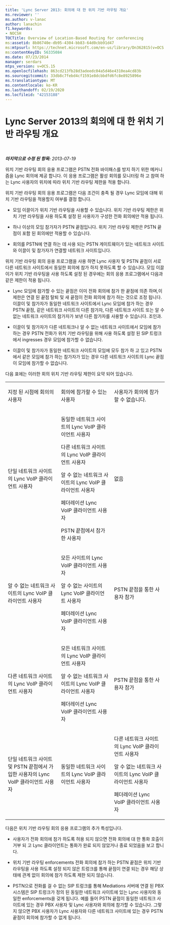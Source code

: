 ```yaml
---
title: 'Lync Server 2013: 회의에 대 한 위치 기반 라우팅 개요'
ms.reviewer: ''
ms.author: v-lanac
author: lanachin
f1.keywords:
- NOCSH
TOCTitle: Overview of Location-Based Routing for conferencing
ms:assetid: 8b86740e-db95-4304-bb83-64d0cbb91d47
ms:mtpsurl: https://technet.microsoft.com/en-us/library/Dn362815(v=OCS.15)
ms:contentKeyID: 56335084
ms.date: 07/23/2014
manager: serdars
mtps_version: v=OCS.15
ms.openlocfilehash: 863cd213fb28d3adeedc04a5d46e4310ea4cd83b
ms.sourcegitcommit: 33db8c7febd4cf1591e8dcbbdfd6fc8e8925896e
ms.translationtype: MT
ms.contentlocale: ko-KR
ms.lasthandoff: 02/19/2020
ms.locfileid: "42153188"
---
```

<div data-xmlns="http://www.w3.org/1999/xhtml">

<div class="topic" data-xmlns="http://www.w3.org/1999/xhtml" data-msxsl="urn:schemas-microsoft-com:xslt" data-cs="http://msdn.microsoft.com/">

<div data-asp="https://msdn2.microsoft.com/asp">

# <a name="overview-of-location-based-routing-for-conferencing-in-lync-server-2013"></a>Lync Server 2013의 회의에 대 한 위치 기반 라우팅 개요

</div>

<div id="mainSection">

<div id="mainBody">

<span> </span>

_**마지막으로 수정 된 항목:** 2013-07-19_

위치 기반 라우팅 회의 응용 프로그램은 PSTN 전화 바이패스를 방지 하기 위한 메커니즘을 Lync 회의에 제공 합니다. 이 응용 프로그램은 활성 회의를 모니터링 하 고 참여 하는 Lync 사용자의 위치에 따라 위치 기반 라우팅 제한을 적용 합니다.

위치 기반 라우팅 회의 응용 프로그램은 다음 조건이 충족 될 경우 Lync 모임에 대해 위치 기반 라우팅을 적용할지 여부를 결정 합니다.

  - 모임 이끌이가 위치 기반 라우팅을 사용할 수 있습니다. 위치 기반 라우팅 제한은 위치 기반 라우팅을 사용 하도록 설정 된 사용자가 구성한 전화 회의에만 적용 됩니다.

  - 하나 이상의 모임 참가자가 PSTN 끝점입니다. 위치 기반 라우팅 제한은 PSTN 끝점이 포함 된 회의에만 적용할 수 있습니다.

  - 회의를 PSTN에 연결 하는 데 사용 되는 PSTN 게이트웨이가 있는 네트워크 사이트와 이끌이 및 참가자가 연결할 네트워크 사이트입니다.

위치 기반 라우팅 회의 응용 프로그램을 사용 하면 Lync 사용자 및 PSTN 끝점이 서로 다른 네트워크 사이트에서 동일한 회의에 참가 하지 못하도록 할 수 있습니다. 모임 이끌이가 위치 기반 라우팅을 사용 하도록 설정 된 경우에는 회의 응용 프로그램에서 다음과 같은 제한이 적용 됩니다.

  - Lync 모임에 참가할 수 있는 끝점은 이미 전화 회의에 참가 한 끝점에 의존 하며,이 제한은 연결 된 끝점 탈퇴 및 새 끝점이 전화 회의에 참가 하는 것으로 조정 됩니다. 이끌이 및 참가자가 동일한 네트워크 사이트에서 Lync 모임에 참가 하는 경우 PSTN 끝점, 같은 네트워크 사이트의 다른 참가자, 다른 네트워크 사이트 또는 알 수 없는 네트워크 사이트의 참가자가 보낸 다른 참가자를 사용할 수 있습니다. 조인과.

  - 이끌이 및 참가자가 다른 네트워크나 알 수 없는 네트워크 사이트에서 모임에 참가 하는 경우 PSTN 전화가 위치 기반 라우팅을 위해 사용 하도록 설정 된 SIP 트렁크에서 ingresses 경우 모임에 참가할 수 없습니다.

  - 이끌이 및 참가자가 동일한 네트워크 사이트의 모임에 모두 참가 하 고 있고 PSTN에서 같은 모임에 참가 하는 참가자가 있는 경우 다른 네트워크 사이트의 Lync 끝점이 모임에 참가할 수 없습니다.

다음 표에는 이러한 회의 위치 기반 라우팅 제한이 요약 되어 있습니다.


<table>
<colgroup>
<col style="width: 33%" />
<col style="width: 33%" />
<col style="width: 33%" />
</colgroup>
<tbody>
<tr class="odd">
<td><p>지정 된 시점에 회의의 사용자</p></td>
<td><p>회의에 참가할 수 있는 사용자</p></td>
<td><p>사용자가 회의에 참가할 수 없습니다.</p></td>
</tr>
<tr class="even">
<td><p>단일 네트워크 사이트의 Lync VoIP 클라이언트 사용자</p></td>
<td><p>동일한 네트워크 사이트의 Lync VoIP 클라이언트 사용자</p>
<p>다른 네트워크 사이트의 Lync VoIP 클라이언트 사용자</p>
<p>알 수 없는 네트워크 사이트의 Lync VoIP 클라이언트 사용자</p>
<p>페더레이션 Lync VoIP 클라이언트 사용자</p>
<p>PSTN 끝점에서 참가 한 사용자</p></td>
<td><p>없음</p></td>
</tr>
<tr class="odd">
<td><p>알 수 없는 네트워크 사이트의 Lync VoIP 클라이언트 사용자</p></td>
<td><p>모든 사이트의 Lync VoIP 클라이언트 사용자</p>
<p>알 수 없는 사이트의 Lync VoIP 클라이언트 사용자</p>
<p>페더레이션 Lync VoIP 클라이언트 사용자</p></td>
<td><p>PSTN 끝점을 통한 사용자 참가</p></td>
</tr>
<tr class="even">
<td><p>다른 네트워크 사이트의 Lync VoIP 클라이언트 사용자</p></td>
<td><p>모든 네트워크 사이트의 Lync VoIP 클라이언트 사용자</p>
<p>알 수 없는 네트워크 사이트의 Lync VoIP 클라이언트 사용자</p>
<p>페더레이션 Lync VoIP 클라이언트 사용자</p></td>
<td><p>PSTN 끝점을 통한 사용자 참가</p></td>
</tr>
<tr class="odd">
<td><p>단일 네트워크 사이트 및 PSTN 끝점에서 가입한 사용자의 Lync VoIP 클라이언트 사용자</p></td>
<td><p>동일한 네트워크 사이트의 Lync VoIP 클라이언트 사용자</p></td>
<td><p>다른 네트워크 사이트의 Lync VoIP 클라이언트 사용자</p>
<p>알 수 없는 네트워크 사이트의 Lync VoIP 클라이언트 사용자</p>
<p>페더레이션 Lync VoIP 클라이언트 사용자</p></td>
</tr>
</tbody>
</table>


다음은 위치 기반 라우팅 회의 응용 프로그램의 추가 특성입니다.

  - 사용자가 전화 회의에 참가 하도록 허용 되지 않으면 전화 회의에 대 한 통화 호출이 거부 되 고 Lync 클라이언트는 통화가 완료 되지 않았거나 종료 되었음을 보고 합니다.

  - 위치 기반 라우팅 enforcements 전화 회의에 참가 하는 PSTN 끝점은 위치 기반 라우팅을 사용 하도록 설정 되지 않은 트렁크를 통해 끝점이 연결 되는 경우 해당 상태에 관계 없이 회의에 참가 하도록 제한 되지 않습니다.

  - PSTN으로 전화를 걸 수 없는 SIP 트렁크를 통해 Mediations 서버에 연결 된 PBX 시스템은 SIP 트렁크가 정의 된 동일한 네트워크 사이트에 있는 Lync 사용자와 동일한 enforcements을 갖게 됩니다. 예를 들어 PSTN 끝점이 동일한 네트워크 사이트에 있는 경우 PBX 사용자 및 Lync 사용자와 회의에 참가할 수 있습니다. 그렇지 않으면 PBX 사용자가 Lync 사용자와 다른 네트워크 사이트에 있는 경우 PSTN 끝점이 회의에 참가할 수 없게 됩니다.

</div>

<span> </span>

</div>

</div>

</div>

